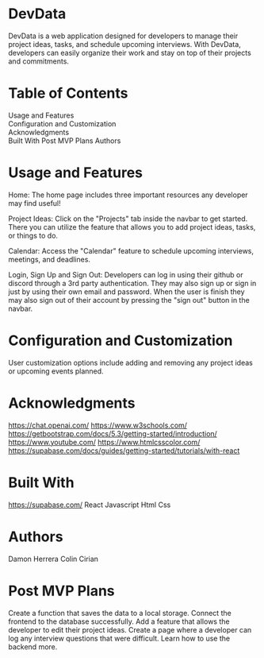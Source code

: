 # DevData
DevData is a web application designed for developers to manage their project ideas, tasks, and schedule upcoming interviews. With DevData, developers can easily organize their work and stay on top of their projects and commitments.

# Table of Contents
Usage and Features  
Configuration and Customization  
Acknowledgments  
Built With
Post MVP Plans
Authors

# Usage and Features
Home: 
The home page includes three important resources any developer may find useful!

Project Ideas:
Click on the "Projects" tab inside the navbar to get started. There you can utilize the feature that allows you to add project ideas, tasks, or things to do.

Calendar:
Access the "Calendar" feature to schedule upcoming interviews, meetings, and deadlines.

Login, Sign Up and Sign Out: 
Developers can log in using their github or discord through a 3rd party authentication. They may also sign up or sign in just by using their own email and password. When the user is finish they may also sign out of their account by pressing the "sign out" button in the navbar.

# Configuration and Customization
User customization options include adding and removing any project ideas or upcoming events planned.

# Acknowledgments
https://chat.openai.com/
https://www.w3schools.com/
https://getbootstrap.com/docs/5.3/getting-started/introduction/
https://www.youtube.com/
https://www.htmlcsscolor.com/
https://supabase.com/docs/guides/getting-started/tutorials/with-react

# Built With
https://supabase.com/
React
Javascript
Html
Css

# Authors
Damon Herrera
Colin Cirian

# Post MVP Plans
Create a function that saves the data to a local storage.
Connect the frontend to the database successfully.
Add a feature that allows the developer to edit their project ideas.
Create a page where a developer can log any interview questions that were difficult.
Learn how to use the backend more.
